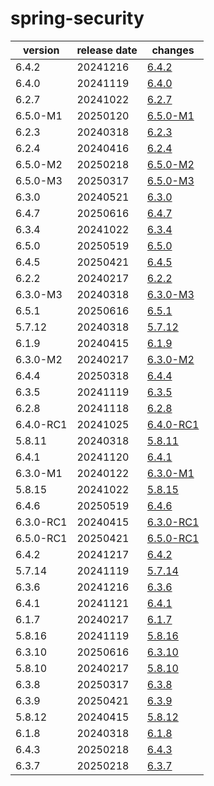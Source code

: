 # spring-security	


|version|release date|changes|
|---|---|---|
|6.4.2|20241216|[6.4.2](./6.4.2-20241216.md)|
|6.4.0|20241119|[6.4.0](./6.4.0-20241119.md)|
|6.2.7|20241022|[6.2.7](./6.2.7-20241022.md)|
|6.5.0-M1|20250120|[6.5.0-M1](./6.5.0-M1-20250120.md)|
|6.2.3|20240318|[6.2.3](./6.2.3-20240318.md)|
|6.2.4|20240416|[6.2.4](./6.2.4-20240416.md)|
|6.5.0-M2|20250218|[6.5.0-M2](./6.5.0-M2-20250218.md)|
|6.5.0-M3|20250317|[6.5.0-M3](./6.5.0-M3-20250317.md)|
|6.3.0|20240521|[6.3.0](./6.3.0-20240521.md)|
|6.4.7|20250616|[6.4.7](./6.4.7-20250616.md)|
|6.3.4|20241022|[6.3.4](./6.3.4-20241022.md)|
|6.5.0|20250519|[6.5.0](./6.5.0-20250519.md)|
|6.4.5|20250421|[6.4.5](./6.4.5-20250421.md)|
|6.2.2|20240217|[6.2.2](./6.2.2-20240217.md)|
|6.3.0-M3|20240318|[6.3.0-M3](./6.3.0-M3-20240318.md)|
|6.5.1|20250616|[6.5.1](./6.5.1-20250616.md)|
|5.7.12|20240318|[5.7.12](./5.7.12-20240318.md)|
|6.1.9|20240415|[6.1.9](./6.1.9-20240415.md)|
|6.3.0-M2|20240217|[6.3.0-M2](./6.3.0-M2-20240217.md)|
|6.4.4|20250318|[6.4.4](./6.4.4-20250318.md)|
|6.3.5|20241119|[6.3.5](./6.3.5-20241119.md)|
|6.2.8|20241118|[6.2.8](./6.2.8-20241118.md)|
|6.4.0-RC1|20241025|[6.4.0-RC1](./6.4.0-RC1-20241025.md)|
|5.8.11|20240318|[5.8.11](./5.8.11-20240318.md)|
|6.4.1|20241120|[6.4.1](./6.4.1-20241120.md)|
|6.3.0-M1|20240122|[6.3.0-M1](./6.3.0-M1-20240122.md)|
|5.8.15|20241022|[5.8.15](./5.8.15-20241022.md)|
|6.4.6|20250519|[6.4.6](./6.4.6-20250519.md)|
|6.3.0-RC1|20240415|[6.3.0-RC1](./6.3.0-RC1-20240415.md)|
|6.5.0-RC1|20250421|[6.5.0-RC1](./6.5.0-RC1-20250421.md)|
|6.4.2|20241217|[6.4.2](./6.4.2-20241217.md)|
|5.7.14|20241119|[5.7.14](./5.7.14-20241119.md)|
|6.3.6|20241216|[6.3.6](./6.3.6-20241216.md)|
|6.4.1|20241121|[6.4.1](./6.4.1-20241121.md)|
|6.1.7|20240217|[6.1.7](./6.1.7-20240217.md)|
|5.8.16|20241119|[5.8.16](./5.8.16-20241119.md)|
|6.3.10|20250616|[6.3.10](./6.3.10-20250616.md)|
|5.8.10|20240217|[5.8.10](./5.8.10-20240217.md)|
|6.3.8|20250317|[6.3.8](./6.3.8-20250317.md)|
|6.3.9|20250421|[6.3.9](./6.3.9-20250421.md)|
|5.8.12|20240415|[5.8.12](./5.8.12-20240415.md)|
|6.1.8|20240318|[6.1.8](./6.1.8-20240318.md)|
|6.4.3|20250218|[6.4.3](./6.4.3-20250218.md)|
|6.3.7|20250218|[6.3.7](./6.3.7-20250218.md)|

